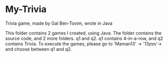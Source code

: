 # My-Trivia
Trivia game, made by Gal Ben-Tovim, wrote in Java

This folder contains 2 games I created, using Java.
The folder contains the source code, and 2 more folders. q1 and q2.
q1 contains 4-in-a-row, and q2 contains Trivia.
To execute the games, please go to 'Maman13' -> 'ממן13'-> and choose between q1 and q2.
